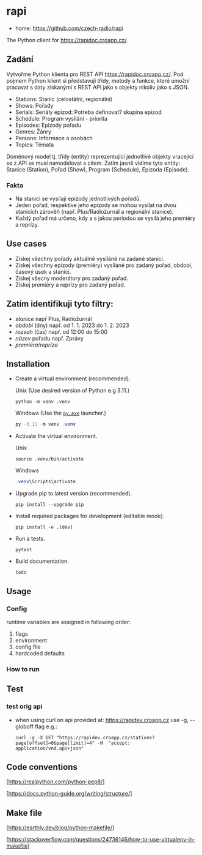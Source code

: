 # rapi

- home: <https://github.com/czech-radio/rapi>

The Python client for <https://rapidoc.croapp.cz/>.

## Zadání

Vytvořme Python klienta pro REST API <https://rapidoc.croapp.cz/>.
Pod pojmem Python klient si představuji třídy, metody a funkce, které umožní pracovat s daty získanými s REST API
jako s objekty nikoliv jako s JSON. 

- Stations: Stanic (celostátní, regionální)
- Shows: Pořady
- Serials: Seriály epizod: Potreba definovat? skupina epizod
- Schedule: Program vysílání - priorita
- Episodes: Epizody pořadu
- Genres: Žánry
- Persons: Informace o osobách
- Topics: Témata

Doménový model tj. třídy (entity) reprezentující jednotlivé objekty vracející se z API se musí namodelovat s citem.
Zatím jasně vídíme tyto entity: Stanice (Station), Pořad (Show), Program (Schedule), Epizoda (Episode).

### Fakta
- Na stanici se vysílají epizody jednotlivých pořadů.
- Jeden pořad, respektive jeho epizody se mohou vysílat na dvou stanicích zárověň (např. Plus/Radiožurnál a regionální stanice).
- Každý pořad má určeno, kdy a s jakou periodou se vysílá jeho premiéry a reprízy.

## Use cases

- Získej všechny pořady aktuálně vysíláné na zadané stanici.
- Získej všechny epizody (premiéry)  vysíláné pro zadaný pořad, období, časový úsek a stanici.
- Získej všecny moderátory pro zadaný pořad.
- Získej premiéry a reprízy pro zadaný pořad.

## Zatím identifikuji tyto filtry:

- *stanice* např Plus, Radiožurnál
- *období* (dny) např. od 1. 1. 2023 do 1. 2. 2023 
- *rozsah* (čas) např. od 12:00 do 15:00 
- *název* pořadu např. Zprávy
- *premiéra/repríza*

## Installation

- Create a virtual environment (recommended).
  
	Unix (Use desired version of Python e.g 3.11.)
  
	```shell
	python -m venv .venv
  ```
  Windows (Use the [`py.exe`](https://docs.python.org/3/using/windows.html) launcher.)
  
	```powershell
	py -3.11 -m venv .venv
  ```
 
- Activate the virtual environment.
  
	Unix
  
	```shell
	source .venv/bin/activate
  ````
  Windows
  
	```powershell
	.venv\Scripts\activate
  ```
 
- Upgrade pip to latest version (recommended).

	```shell
	pip install --upgrade pip
	```

- Install required packages for development (editable mode).
	
	```shell
	pip install -e .[dev]
	```
- Run a tests.
    
	```shell
	pytest
	```

- Build documentation.
	
	```shell
	todo
	```

## Usage

### Config
 
runtime variables are assigned in following order:
 
1. flags
2. environment
3. config file
4. hardcoded defaults

### How to run

## Test
### test orig api
- when using curl on api provided at: https://rapidev.croapp.cz use -g, --globoff flag e.g.:

	```shell
	curl -g -X GET "https://rapidev.croapp.cz/stations?page[offset]=0&page[limit]=4" -H  "accept: application/vnd.api+json"
	```

## Code conventions
[https://realpython.com/python-pep8/]

[https://docs.python-guide.org/writing/structure/]

## Make file
[https://earthly.dev/blog/python-makefile/]

[https://stackoverflow.com/questions/24736146/how-to-use-virtualenv-in-makefile]

